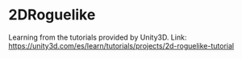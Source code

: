 # 2DRoguelike
Learning from the tutorials provided by Unity3D. Link: https://unity3d.com/es/learn/tutorials/projects/2d-roguelike-tutorial 

